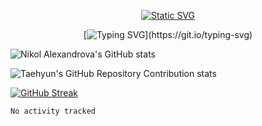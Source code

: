 
<div align="center">

  <!-- Static First Line as an SVG -->
  [![Static SVG](https://readme-typing-svg.demolab.com?font=Lobster&size=40&duration=1&pause=100000&color=52AA56CD&background=C4FF3E00&multiline=true&width=435&lines=Nicole+Alexandrova)](https://git.io/typing-svg)

  <!-- Animated Second Line -->
  [![Typing SVG](https://readme-typing-svg.demolab.com?font=Lobster&size=30&duration=4600&pause=1000&color=D277AD9D&background=C4FF3E00&multiline=true&width=435&lines=___Software+engineer___)](https://git.io/typing-svg)

</div>











![Nikol Alexandrova's GitHub stats](https://github-readme-stats.vercel.app/api?username=NikolAlexandrova&show_icons=true)

![Taehyun's GitHub Repository Contribution stats](https://github-contributor-stats.vercel.app/api?username=NikolAlexandrova)

[![GitHub Streak](https://streak-stats.demolab.com/?user=NikolAlexandrova)](https://git.io/streak-stats)


<!--START_SECTION:waka-->

```txt
No activity tracked
```

<!--END_SECTION:waka-->

